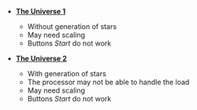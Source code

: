 * [**The Universe 1**](https://valentinepetrov.github.io/Universe/) 
  * Without generation of stars
  * May need scaling
  * Buttons *Start* do not work
  
* [**The Universe 2**](https://valentinepetrov.github.io/Universe/index2.html)
  * With generation of stars
  * The processor may not be able to handle the load
  * May need scaling
  * Buttons *Start* do not work
